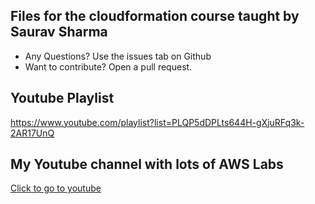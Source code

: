 
## Files for the cloudformation course taught by Saurav Sharma

- Any Questions? Use the issues tab on Github
- Want to contribute? Open a pull request. 

## Youtube Playlist 
https://www.youtube.com/playlist?list=PLQP5dDPLts644H-gXjuRFq3k-2AR17UnQ


## My Youtube channel with lots of AWS Labs
[Click to go to youtube](https://www.youtube.com/c/sauravsharmacloud)



